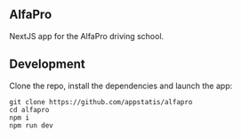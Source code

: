 ## AlfaPro

NextJS app for the AlfaPro driving school.

## Development

Clone the repo, install the dependencies and launch the app:
```
git clone https://github.com/appstatis/alfapro
cd alfapro
npm i
npm run dev
```
